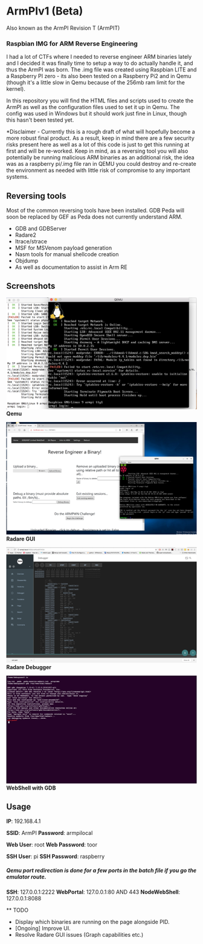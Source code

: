# ArmPIv1 (Beta)
Also known as the ArmPI Revision T (ArmPIT)

### Raspbian IMG for ARM Reverse Engineering

I had a lot of CTFs where I needed to reverse engineer ARM binaries lately and I decided it was finally time to setup a way to do actually handle it, and thus the ArmPI was born.  The .img file was created using Raspbian LITE and a Raspberry PI zero - its also been tested on a Raspberry Pi2 and in Qemu (though it's a little slow in Qemu because of the 256mb ram limit for the kernel).

In  this repository you will find the HTML files and scripts used to create the ArmPI as well as the configuration files used to set it up in Qemu.  The config was used in Windows but it should work just fine in Linux, though this hasn't been tested yet.

*Disclaimer - Currently this is a rough draft of what will hopefully become a more robust final product.  As a result, keep in mind there are a few security risks present here as well as a lot of this code is just to get this running at first and will be re-worked.  Keep in mind, as a reversing tool you will also potentially be running malicious ARM binaries as an additional risk, the idea was as a raspberry pi/.img file ran in QEMU you could destroy and re-create the environment as needed with little risk of compromise to any important systems.  

## Reversing tools

Most of the common reversing tools have been installed.  GDB Peda will soon be replaced by GEF as Peda does not currently understand ARM.

* GDB and GDBServer
* Radare2
* ltrace/strace
* MSF for MSVenom payload generation
* Nasm tools for manual shellcode creation
* Objdump
* As well as documentation to assist in Arm RE

## Screenshots

![Alt text](/qemu.png?raw=true "Web GUI")
**Qemu**

![Alt text](/gui.png?raw=true "Web GUI")
**Radare GUI**

![Alt text](/dbg.png?raw=true "Web GUI")
**Radare Debugger**

![Alt text](/shell.png?raw=true "Web GUI")
**WebShell with GDB**

## Usage
**IP**: 192.168.4.1

**SSID**: ArmPI
**Password**: armpilocal

**Web User**: root
**Web Password**: toor

**SSH User**: pi
**SSH Password**: raspberry

##### Qemu port redirection is done for a few ports in the batch file if you go the emulator route.
**SSH**: 127.0.0.1:2222
**WebPortal**: 127.0.0.1:80 AND 443
**NodeWebShell**: 127.0.0.1:8088


** TODO
* Display which binaries are running on the page alongside PID.
* [Ongoing] Improve UI.
* Resolve Radare GUI issues (Graph capabilities etc.)

